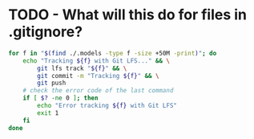 # TODO - What will this do for files in .gitignore?

```bash
for f in "$(find ./.models -type f -size +50M -print)"; do
    echo "Tracking ${f} with Git LFS..." && \
        git lfs track "${f}" && \
        git commit -m "Tracking ${f}" && \
        git push
    # check the error code of the last command
    if [ $? -ne 0 ]; then
        echo "Error tracking ${f} with Git LFS"
        exit 1
    fi
done
```